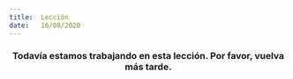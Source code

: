 ```yaml
---
title:  Lección
date:   16/08/2020
---
```


### <center>Todavía estamos trabajando en esta lección. Por favor, vuelva más tarde.</center>